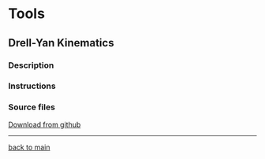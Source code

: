 

# Tools


## Drell-Yan Kinematics 

### Description

### Instructions

### Source files

[Download from github](./src/)





* * *



[back to main](../../)





     










